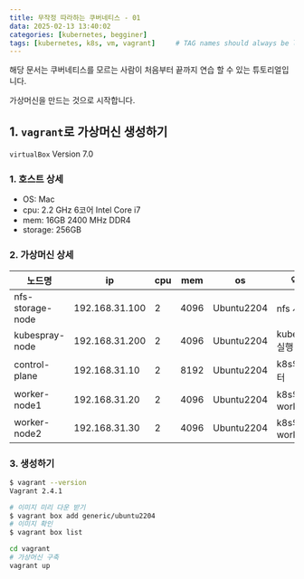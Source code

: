 ```yaml
---
title: 무작정 따라하는 쿠버네티스 - 01
data: 2025-02-13 13:40:02
categories: [kubernetes, begginer]
tags: [kubernetes, k8s, vm, vagrant]     # TAG names should always be lowercase
---
```


해당 문서는 쿠버네티스를 모르는 사람이 처음부터 끝까지 연습 할 수 있는 튜토리얼입니다.  

가상머신을 만드는 것으로 시작합니다.  

## 1. `vagrant`로 가상머신 생성하기
`virtualBox` Version 7.0

### 1. 호스트 상세
- OS: Mac
- cpu: 2.2 GHz 6코어 Intel Core i7
- mem: 16GB 2400 MHz DDR4
- storage: 256GB

### 2. 가상머신 상세

| 노드명           | ip             | cpu | mem  | os         | 역할           | nfs              |
| ---------------- | -------------- | --- | ---- | ---------- | -------------- | ---------------- |
| nfs-storage-node | 192.168.31.100 | 2   | 4096 | Ubuntu2204 | nfs 서버       | /var/nfs_storage |
| kubespray-node   | 192.168.31.200 | 2   | 4096 | Ubuntu2204 | kubespray 실행 | /var/nfs_storage |
| control-plane    | 192.168.31.10  | 2   | 8192 | Ubuntu2204 | k8s의 마스터   | /var/nfs_storage |
| worker-node1     | 192.168.31.20  | 2   | 4096 | Ubuntu2204 | k8s의 worker   | /var/nfs_storage |
| worker-node2     | 192.168.31.30  | 2   | 4096 | Ubuntu2204 | k8s의 worker   | /var/nfs_storage |

### 3. 생성하기
```sh
$ vagrant --version
Vagrant 2.4.1
```
```sh
# 이미지 미리 다운 받기
$ vagrant box add generic/ubuntu2204
# 이미지 확인
$ vagrant box list
```
```sh
cd vagrant
# 가상머신 구축
vagrant up
```


